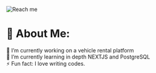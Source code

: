 ![Reach me](https://github.com/user-attachments/assets/3cc70426-bb5e-49f5-b73c-ccb85e43b621)

# 💫 About Me:
🔭 I’m currently working on a vehicle rental platform <br>🌱 I’m currently learning in depth NEXTJS and PostgreSQL<br>⚡ Fun fact: I love writing codes.
